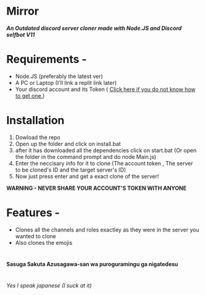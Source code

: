 # Mirror

***An Outdated discord server cloner made with Node.JS and Discord selfbot V11*** 

# Requirements -
- Node.JS (preferably the latest ver)
- A PC or Laptop (I'll link a replit link later)
- Your discord account and its Token ( [Click here if you do not know how to get one.](https://www.youtube.com/watch?v=YEgFvgg7ZPI))

# Installation

1. Dowload the repo
2. Open up the folder and click on install.bat
3. after it has downloaded all the dependencies click on start.bat (Or open the folder in the command prompt and do node Main.js)
4. Enter the neccisary info for it to clone (The account token , The server to be cloned's ID and the target server's ID) 
5. Now just press enter and get a exact clone of the server!

**WARNING - NEVER SHARE YOUR ACCOUNT'S TOKEN WITH ANYONE**




# Features -

 - Clones all the channels and roles exactley as they were in the server you wanted to clone
 - Also clones the emojis

#
**Sasuga Sakuta Azusagawa-san wa puroguramingu ga nigatedesu**
# 
*Yes I speak japanese (I suck at it)*